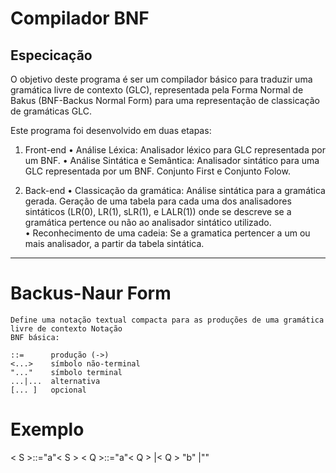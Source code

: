 # Compilador BNF

 Especicação
---
O objetivo deste programa é ser um compilador básico para traduzir uma gramática livre
de contexto (GLC), representada pela Forma Normal de Bakus (BNF-Backus Normal Form)
para uma representação de classicação de gramáticas GLC.

Este programa foi desenvolvido em duas etapas:

1. Front-end
	• Análise Léxica: Analisador léxico para GLC representada por um BNF.
	• Análise Sintática e Semântica: Analisador sintático para uma GLC representada por um BNF.
	  Conjunto First e Conjunto Folow.
	  
2. Back-end
	• Classicação da gramática: Análise sintática para a gramática gerada.
	  Geração de uma tabela para cada uma dos analisadores sintáticos (LR(0), LR(1), sLR(1), e LALR(1)) 
	  onde se descreve se a gramática pertence ou não ao analisador sintático utilizado.	  
	• Reconhecimento de uma cadeia: Se a gramatica pertencer a um ou mais analisador,
      	  a partir da tabela sintática. 
---	  
	  
# Backus-Naur Form
	Define uma notação textual compacta para as produções de uma gramática livre de contexto Notação
	BNF básica:
	
	::=      produção (->)
	<...>    símbolo não-terminal
	"..."    símbolo terminal
    ...|...  alternativa
    [... ]   opcional
	
		
# Exemplo

< S >::="a"< S >
< Q >::="a"< Q > |< Q > "b" |""





